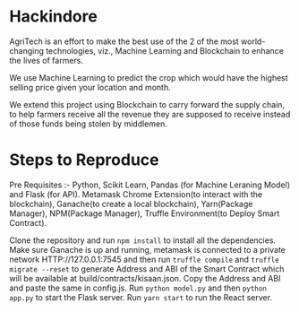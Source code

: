 # Hackindore
AgriTech is an effort to make the best use of the 2 of the most world-changing technologies, viz., Machine Learning and Blockchain to enhance the lives of farmers.

We use Machine Learning to predict the crop which would have the highest selling price given your location and month.

We extend this project using Blockchain to carry forward the supply chain, to help farmers receive all the revenue they are supposed to receive instead of those funds being stolen by middlemen.

# Steps to Reproduce
Pre Requisites :- Python, Scikit Learn, Pandas (for Machine Leraning Model) and Flask (for API).
Metamask Chrome Extension(to interact with the blockchain), Ganache(to create a local blockchain), Yarn(Package Manager), NPM(Package Manager), Truffle Environment(to Deploy Smart Contract).

Clone the repository and run ```npm install``` to install all the dependencies.
Make sure Ganache is up and running, metamask is connected to a private network HTTP://127.0.0.1:7545 and then run ```truffle compile``` and ```truffle migrate --reset``` to generate Address and ABI of the Smart Contract which will be available at build/contracts/kisaan.json. Copy the Address and ABI and paste the same in config.js.
Run ```python model.py``` and then ```python app.py``` to start the Flask server.
Run ```yarn start``` to run the React server.
